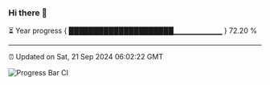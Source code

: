### Hi there 👋

⏳ Year progress { █████████████████████▁▁▁▁▁▁▁▁▁ } 72.20 %

---

⏰ Updated on Sat, 21 Sep 2024 06:02:22 GMT

![Progress Bar CI](https://github.com/EinsPommes/EinsPommes/blob/main/.github/workflows/main.yml)
